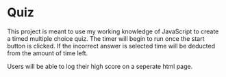 # Quiz

This project is meant to use my working knowledge of JavaScript to create a timed multiple choice quiz. The timer will begin to run once the start button is clicked. If the incorrect answer is selected time will be deducted from the amount of time left. 

Users will be able to log their high score on a seperate html page.